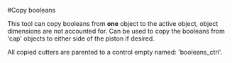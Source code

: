#Copy booleans  
  
This tool can copy booleans from **one** object to the active object, object dimensions are not accounted for. Can be used to copy the booleans from 'cap' objects to either side of the piston if desired.  
  
All copied cutters are parented to a control empty named: 'booleans_ctrl'.  




